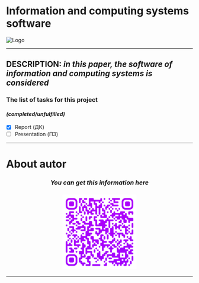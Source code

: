 # __Information and computing systems software__
![Logo](https://i.pinimg.com/originals/6a/20/51/6a20516f52fd663ca1f91ab19ff41e2e.jpg)
___
## __DESCRIPTION:__ _in this paper, the software of information and computing systems is considered_


### __The list of tasks for this project__
#### ___(completed/unfulfilled)___
- [X] Report (ДК)
- [ ] Presentation (ПЗ)
___

# __About autor__
<h3 align = center> <i><b>You can get this information here</b></i><h3>

<p align = "center">
    <img src="QR-Profile-card-website.png" alt="Girl in a jacket" width="200" height="200">
</p>

___


